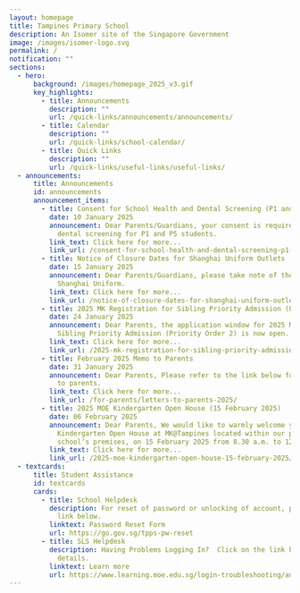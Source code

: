```yaml
---
layout: homepage
title: Tampines Primary School
description: An Isomer site of the Singapore Government
image: /images/isomer-logo.svg
permalink: /
notification: ""
sections:
  - hero:
      background: /images/homepage_2025_v3.gif
      key_highlights:
        - title: Announcements
          description: ""
          url: /quick-links/announcements/announcements/
        - title: Calendar
          description: ""
          url: /quick-links/school-calendar/
        - title: Quick Links
          description: ""
          url: /quick-links/useful-links/useful-links/
  - announcements:
      title: Announcements
      id: announcements
      announcement_items:
        - title: Consent for School Health and Dental Screening (P1 and P5)
          date: 10 January 2025
          announcement: Dear Parents/Guardians, your consent is required for health and
            dental screening for P1 and P5 students.
          link_text: Click here for more...
          link_url: /consent-for-school-health-and-dental-screening-p1-and-p5/
        - title: Notice of Closure Dates for Shanghai Uniform Outlets
          date: 15 January 2025
          announcement: Dear Parents/Guardians, please take note of the closure dates for
            Shanghai Uniform.
          link_text: Click here for more...
          link_url: /notice-of-closure-dates-for-shanghai-uniform-outlets/
        - title: 2025 MK Registration for Sibling Priority Admission (Priority Order 2)
          date: 24 January 2025
          announcement: Dear Parents, the application window for 2025 MK Registration for
            Sibling Priority Admission (Priority Order 2) is now open.
          link_text: Click here for more...
          link_url: /2025-mk-registration-for-sibling-priority-admission-priority-order-2/
        - title: February 2025 Memo to Parents
          date: 31 January 2025
          announcement: Dear Parents, Please refer to the link below for the February memo
            to parents.
          link_text: Click here for more...
          link_url: /for-parents/letters-to-parents-2025/
        - title: 2025 MOE Kindergarten Open House (15 February 2025)
          date: 06 February 2025
          announcement: Dear Parents, We would like to warmly welcome you to the 2025 MOE
            Kindergarten Open House at MK@Tampines located within our primary
            school’s premises, on 15 February 2025 from 8.30 a.m. to 12.30 p.m.
          link_text: Click here for more...
          link_url: /2025-moe-kindergarten-open-house-15-february-2025/
  - textcards:
      title: Student Assistance
      id: textcards
      cards:
        - title: School Helpdesk
          description: For reset of password or unlocking of account, please click on the
            link below.
          linktext: Password Reset Form
          url: https://go.gov.sg/tpps-pw-reset
        - title: SLS Helpdesk
          description: Having Problems Logging In?  Click on the link below for further
            details.
          linktext: Learn more
          url: https://www.learning.moe.edu.sg/login-troubleshooting/authentication/index/
---
```

